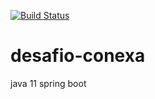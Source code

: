 [![Build Status](https://app.travis-ci.com/antonimattei/desafio-conexa.svg?branch=master)](https://app.travis-ci.com/antonimattei/desafio-conexa)

# desafio-conexa
java 11 spring boot
